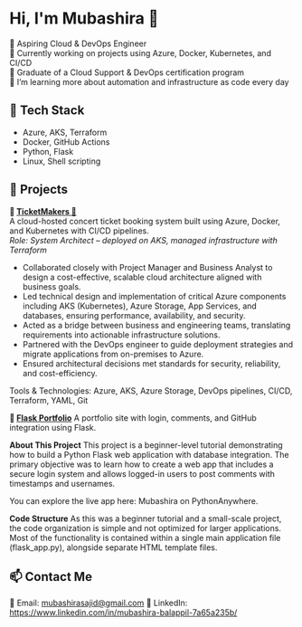 # Hi, I'm Mubashira 👋

🚀 Aspiring Cloud & DevOps Engineer  
🎯 Currently working on projects using Azure, Docker, Kubernetes, and CI/CD  
📘 Graduate of a Cloud Support & DevOps certification program  
🌱 I’m learning more about automation and infrastructure as code every day

## 🔧 Tech Stack
- Azure, AKS, Terraform
- Docker, GitHub Actions
- Python, Flask
- Linux, Shell scripting

## 🌟 Projects
**🔹 [TicketMakers 🎫](https://github.com/MubaSajid/TicketMakers)**  
A cloud-hosted concert ticket booking system built using Azure, Docker, and Kubernetes with CI/CD pipelines.  
*Role: System Architect – deployed on AKS, managed infrastructure with Terraform*

  - Collaborated closely with Project Manager and Business Analyst to design a cost-effective, scalable cloud architecture aligned with business goals.
  - Led technical design and implementation of critical Azure components including AKS (Kubernetes), Azure Storage, App Services, and databases, ensuring performance, availability, and security.
  - Acted as a bridge between business and engineering teams, translating requirements into actionable infrastructure solutions.
  - Partnered with the DevOps engineer to guide deployment strategies and migrate applications from on-premises to Azure.
  - Ensured architectural decisions met standards for security, reliability, and cost-efficiency.

Tools & Technologies: Azure, AKS, Azure Storage, DevOps pipelines, CI/CD, Terraform, YAML, Git


**🔹 [Flask Portfolio](https://mubashira.pythonanywhere.com/)**
A portfolio site with login, comments, and GitHub integration using Flask.

**About This Project**
This project is a beginner-level tutorial demonstrating how to build a Python Flask web application with database integration. The primary objective was to learn how to create a web app that includes a secure login system and allows logged-in users to post comments with timestamps and usernames.

You can explore the live app here: Mubashira on PythonAnywhere.

**Code Structure**
As this was a beginner tutorial and a small-scale project, the code organization is simple and not optimized for larger applications. Most of the functionality is contained within a single main application file (flask_app.py), alongside separate HTML template files.

## 📫 Contact Me
📧 Email: mubashirasajid@gmail.com
💼 LinkedIn: https://www.linkedin.com/in/mubashira-balappil-7a65a235b/
